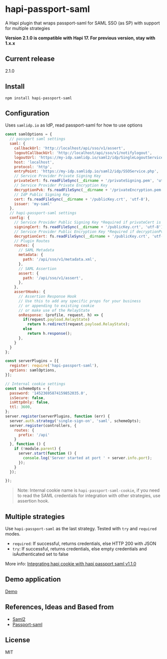 # hapi-passport-saml
A Hapi plugin that wraps passport-saml for SAML SSO (as SP)
with support for multiple strategies

**Version 2.1.0 is compatible with Hapi 17. For previous version, stay with 1.x.x**

## Current release
2.1.0

## Install

`npm install hapi-passport-saml`

## Configuration

Uses `samlidp.io` as IdP, read passport-saml for how to use options

```javascript
const samlOptions = {
  // passport saml settings
  saml: {
    callbackUrl: 'http://localhost/api/sso/v1/assert',
    logoutCallbackUrl: 'http://localhost/api/sso/v1/notifylogout',
    logoutUrl: 'https://my-idp.samlidp.io/saml2/idp/SingleLogoutService.php',
    host: 'localhost',
    protocol: 'http',
    entryPoint: 'https://my-idp.samlidp.io/saml2/idp/SSOService.php',
    // Service Provider Private Signing Key
    privateCert: fs.readFileSync(__dirname + '/privateSigning.pem', 'utf-8'),
    // Service Provider Private Encryption Key
    decryptionPvk: fs.readFileSync(__dirname + '/privateEncryption.pem', 'utf-8'),
    // IdP Public Signing Key
    cert: fs.readFileSync(__dirname + '/publicKey.crt', 'utf-8'),
    issuer: 'my-saml'
  },
  // hapi-passport-saml settings
  config: {
    // Service Provider Public Signing Key *Required if privateCert is provided
    signingCert: fs.readFileSync(__dirname + '/publicKey.crt', 'utf-8'),
    // Service Provider Public Encryption Key *Required if decryptionPvk is provided
    decryptionCert: fs.readFileSync(__dirname + '/publicKey.crt', 'utf-8'),
    // Plugin Routes
    routes: {
      // SAML Metadata
      metadata: {
        path: '/api/sso/v1/metadata.xml',
      },
      // SAML Assertion
      assert: {
        path: '/api/sso/v1/assert',
      },
    },
    assertHooks: {
      // Assertion Response Hook
      // Use this to add any specific props for your business
      // or appending to existing cookie
      // or make use of the RelayState
      onResponse: (profile, request, h) => {
        if(request.payload.RelayState)
          return h.redirect(request.payload.RelayState);
        else
          return h.response();
      },
    }
  }
};

const serverPlugins = [{
  register: require('hapi-passport-saml'),
  options: samlOptions,
}];

// Internal cookie settings
const schemeOpts = {
  password: '14523695874159852035.0',
  isSecure: false,
  isHttpOnly: false,
  ttl: 3600,
};
server.register(serverPlugins, function (err) {
  server.auth.strategy('single-sign-on', 'saml', schemeOpts);
  server.register(controllers, {
    routes: {
      prefix: '/api'
    }
  }, function () {
    if (!module.parent) {
      server.start(function () {
        console.log('Server started at port ' + server.info.port);
      });
    }
  });

});
```

>Note: Internal cookie name is `hapi-passport-saml-cookie`, if you need to read the SAML credentials for integration with other strategies, use assertion hook.

## Multiple strategies

Use `hapi-passport-saml` as the last strategy. Tested with `try` and `required` modes.

* `required`: If successful, returns credentials, else HTTP 200 with JSON
* `try`: If successful, returns credentials, else empty credentials and isAuthenticated set to false

More info: [Integrating hapi cookie with hapi passport saml v1.1.0
](https://gist.github.com/molekilla/a7a899a3b3d7cbf2ae89998606102330)

## Demo application

[Demo](https://github.com/molekilla/hapi-passport-saml-test)

## References, Ideas and Based from
* [Saml2](https://github.com/Clever/saml2)
* [Passport-saml](https://github.com/bergie/passport-saml)

## License
MIT
